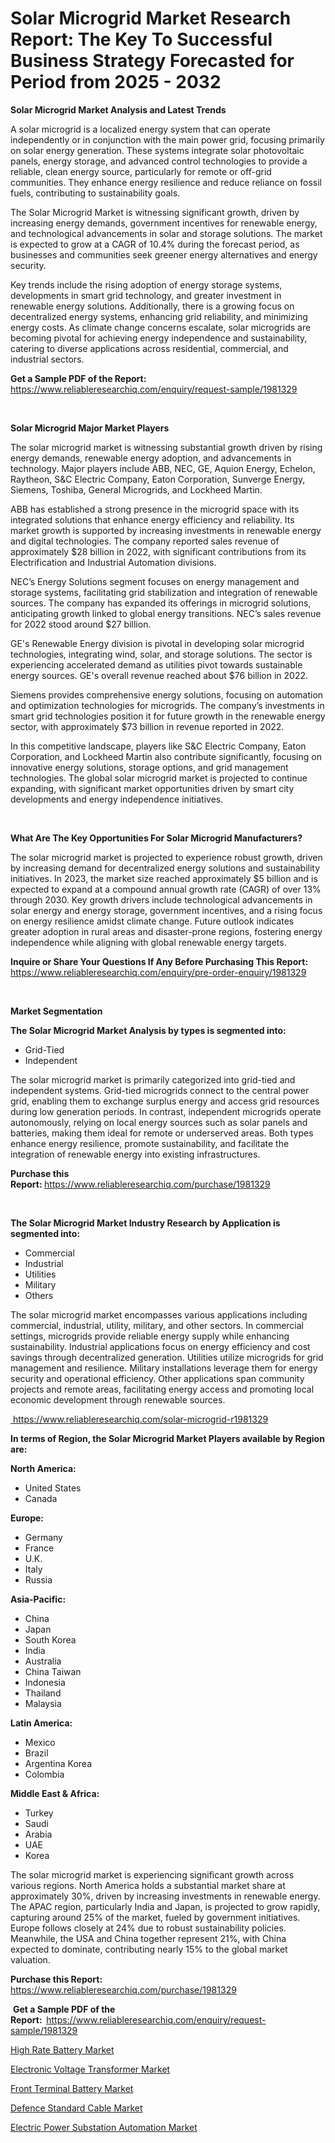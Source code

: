 <p><h1>Solar Microgrid Market Research Report: The Key To Successful Business Strategy Forecasted for Period from 2025 - 2032</h1></p><p><strong>Solar Microgrid Market Analysis and Latest Trends</strong></p>
<p><p>A solar microgrid is a localized energy system that can operate independently or in conjunction with the main power grid, focusing primarily on solar energy generation. These systems integrate solar photovoltaic panels, energy storage, and advanced control technologies to provide a reliable, clean energy source, particularly for remote or off-grid communities. They enhance energy resilience and reduce reliance on fossil fuels, contributing to sustainability goals.</p><p>The Solar Microgrid Market is witnessing significant growth, driven by increasing energy demands, government incentives for renewable energy, and technological advancements in solar and storage solutions. The market is expected to grow at a CAGR of 10.4% during the forecast period, as businesses and communities seek greener energy alternatives and energy security. </p><p>Key trends include the rising adoption of energy storage systems, developments in smart grid technology, and greater investment in renewable energy solutions. Additionally, there is a growing focus on decentralized energy systems, enhancing grid reliability, and minimizing energy costs. As climate change concerns escalate, solar microgrids are becoming pivotal for achieving energy independence and sustainability, catering to diverse applications across residential, commercial, and industrial sectors.</p></p>
<p><strong>Get a Sample PDF of the Report:&nbsp;</strong> <a href="https://www.reliableresearchiq.com/enquiry/request-sample/1981329?utm_campaign=104&utm_medium=2&utm_source=Github&utm_content=ia&utm_term=07042025&utm_id=solar-microgrid">https://www.reliableresearchiq.com/enquiry/request-sample/1981329</a></p>
<p>&nbsp;</p>
<p><strong>Solar Microgrid Major Market Players</strong></p>
<p><p>The solar microgrid market is witnessing substantial growth driven by rising energy demands, renewable energy adoption, and advancements in technology. Major players include ABB, NEC, GE, Aquion Energy, Echelon, Raytheon, S&C Electric Company, Eaton Corporation, Sunverge Energy, Siemens, Toshiba, General Microgrids, and Lockheed Martin.</p><p>ABB has established a strong presence in the microgrid space with its integrated solutions that enhance energy efficiency and reliability. Its market growth is supported by increasing investments in renewable energy and digital technologies. The company reported sales revenue of approximately $28 billion in 2022, with significant contributions from its Electrification and Industrial Automation divisions.</p><p>NEC’s Energy Solutions segment focuses on energy management and storage systems, facilitating grid stabilization and integration of renewable sources. The company has expanded its offerings in microgrid solutions, anticipating growth linked to global energy transitions. NEC’s sales revenue for 2022 stood around $27 billion.</p><p>GE's Renewable Energy division is pivotal in developing solar microgrid technologies, integrating wind, solar, and storage solutions. The sector is experiencing accelerated demand as utilities pivot towards sustainable energy sources. GE's overall revenue reached about $76 billion in 2022.</p><p>Siemens provides comprehensive energy solutions, focusing on automation and optimization technologies for microgrids. The company’s investments in smart grid technologies position it for future growth in the renewable energy sector, with approximately $73 billion in revenue reported in 2022.</p><p>In this competitive landscape, players like S&C Electric Company, Eaton Corporation, and Lockheed Martin also contribute significantly, focusing on innovative energy solutions, storage options, and grid management technologies. The global solar microgrid market is projected to continue expanding, with significant market opportunities driven by smart city developments and energy independence initiatives.</p></p>
<p>&nbsp;</p>
<p><strong>What Are The Key Opportunities For Solar Microgrid Manufacturers?</strong></p>
<p><p>The solar microgrid market is projected to experience robust growth, driven by increasing demand for decentralized energy solutions and sustainability initiatives. In 2023, the market size reached approximately $5 billion and is expected to expand at a compound annual growth rate (CAGR) of over 13% through 2030. Key growth drivers include technological advancements in solar energy and energy storage, government incentives, and a rising focus on energy resilience amidst climate change. Future outlook indicates greater adoption in rural areas and disaster-prone regions, fostering energy independence while aligning with global renewable energy targets.</p></p>
<p><strong>Inquire or Share Your Questions If Any Before Purchasing This Report:</strong> <a href="https://www.reliableresearchiq.com/enquiry/pre-order-enquiry/1981329?utm_campaign=104&utm_medium=2&utm_source=Github&utm_content=ia&utm_term=07042025&utm_id=solar-microgrid">https://www.reliableresearchiq.com/enquiry/pre-order-enquiry/1981329</a></p>
<p>&nbsp;</p>
<p><strong>Market Segmentation</strong></p>
<p><strong>The Solar Microgrid Market Analysis by types is segmented into:</strong></p>
<p><ul><li>Grid-Tied</li><li>Independent</li></ul></p>
<p><p>The solar microgrid market is primarily categorized into grid-tied and independent systems. Grid-tied microgrids connect to the central power grid, enabling them to exchange surplus energy and access grid resources during low generation periods. In contrast, independent microgrids operate autonomously, relying on local energy sources such as solar panels and batteries, making them ideal for remote or underserved areas. Both types enhance energy resilience, promote sustainability, and facilitate the integration of renewable energy into existing infrastructures.</p></p>
<p><strong>Purchase this Report:&nbsp;</strong><a href="https://www.reliableresearchiq.com/purchase/1981329?utm_campaign=104&utm_medium=2&utm_source=Github&utm_content=ia&utm_term=07042025&utm_id=solar-microgrid">https://www.reliableresearchiq.com/purchase/1981329</a></p>
<p>&nbsp;</p>
<p><strong>The Solar Microgrid Market Industry Research by Application is segmented into:</strong></p>
<p><ul><li>Commercial</li><li>Industrial</li><li>Utilities</li><li>Military</li><li>Others</li></ul></p>
<p><p>The solar microgrid market encompasses various applications including commercial, industrial, utility, military, and other sectors. In commercial settings, microgrids provide reliable energy supply while enhancing sustainability. Industrial applications focus on energy efficiency and cost savings through decentralized generation. Utilities utilize microgrids for grid management and resilience. Military installations leverage them for energy security and operational efficiency. Other applications span community projects and remote areas, facilitating energy access and promoting local economic development through renewable sources.</p></p>
<p><a href="https://www.reliableresearchiq.com/solar-microgrid-r1981329?utm_campaign=104&utm_medium=2&utm_source=Github&utm_content=ia&utm_term=07042025&utm_id=solar-microgrid">&nbsp;https://www.reliableresearchiq.com/solar-microgrid-r1981329</a></p>
<p><strong>In terms of Region, the Solar Microgrid Market Players available by Region are:</strong></p>
<p>
    <p> <strong> North America: </strong>
        <ul>
            <li>United States</li>
            <li>Canada</li>
        </ul>
        </p> 
    <p> <strong> Europe: </strong>
        <ul>
            <li>Germany</li>
            <li>France</li>
            <li>U.K.</li>
            <li>Italy</li>
            <li>Russia</li>
        </ul>
        </p> 
    <p> <strong> Asia-Pacific: </strong>
        <ul>
            <li>China</li>
            <li>Japan</li>
            <li>South Korea</li>
            <li>India</li>
            <li>Australia</li>
            <li>China Taiwan</li>
            <li>Indonesia</li>
            <li>Thailand</li>
            <li>Malaysia</li>
        </ul>
        </p> 
    <p> <strong> Latin America: </strong>
        <ul>
            <li>Mexico</li>
            <li>Brazil</li>
            <li>Argentina Korea</li>
            <li>Colombia</li>
        </ul>
        </p> 
    <p> <strong> Middle East & Africa: </strong>
        <ul>
            <li>Turkey</li>
            <li>Saudi</li>
            <li>Arabia</li>
            <li>UAE</li>
            <li>Korea</li>
        </ul>
    </p>
    </p>
<p><p>The solar microgrid market is experiencing significant growth across various regions. North America holds a substantial market share at approximately 30%, driven by increasing investments in renewable energy. The APAC region, particularly India and Japan, is projected to grow rapidly, capturing around 25% of the market, fueled by government initiatives. Europe follows closely at 24% due to robust sustainability policies. Meanwhile, the USA and China together represent 21%, with China expected to dominate, contributing nearly 15% to the global market valuation.</p></p>
<p><strong>Purchase this Report: </strong><a href="https://www.reliableresearchiq.com/purchase/1981329?utm_campaign=104&utm_medium=2&utm_source=Github&utm_content=ia&utm_term=07042025&utm_id=solar-microgrid">https://www.reliableresearchiq.com/purchase/1981329</a></p>
<p>&nbsp;<strong>Get a Sample PDF of the Report:&nbsp;&nbsp;</strong><a href="https://www.reliableresearchiq.com/enquiry/request-sample/1981329?utm_campaign=104&utm_medium=2&utm_source=Github&utm_content=ia&utm_term=07042025&utm_id=solar-microgrid">https://www.reliableresearchiq.com/enquiry/request-sample/1981329</a></p>
<p><strong></strong></p>
<p><p><a href="https://github.com/evraltandre36/Market-Research-Report-List-1/blob/main/high-rate-battery-market.md?utm_campaign=104&utm_medium=2&utm_source=Github&utm_content=ia&utm_term=07042025&utm_id=solar-microgrid">High Rate Battery Market</a></p><p><a href="https://github.com/nedzazollo74/Market-Research-Report-List-1/blob/main/electronic-voltage-transformer-market.md?utm_campaign=104&utm_medium=2&utm_source=Github&utm_content=ia&utm_term=07042025&utm_id=solar-microgrid">Electronic Voltage Transformer Market</a></p><p><a href="https://github.com/hoppeellia6b/Market-Research-Report-List-1/blob/main/front-terminal-battery-market.md?utm_campaign=104&utm_medium=2&utm_source=Github&utm_content=ia&utm_term=07042025&utm_id=solar-microgrid">Front Terminal Battery Market</a></p><p><a href="https://github.com/kleyderoomes/Market-Research-Report-List-1/blob/main/defence-standard-cable-market.md?utm_campaign=104&utm_medium=2&utm_source=Github&utm_content=ia&utm_term=07042025&utm_id=solar-microgrid">Defence Standard Cable Market</a></p><p><a href="https://github.com/cavushjla/Market-Research-Report-List-1/blob/main/electric-power-substation-automation-market.md?utm_campaign=104&utm_medium=2&utm_source=Github&utm_content=ia&utm_term=07042025&utm_id=solar-microgrid">Electric Power Substation Automation Market</a></p></p>